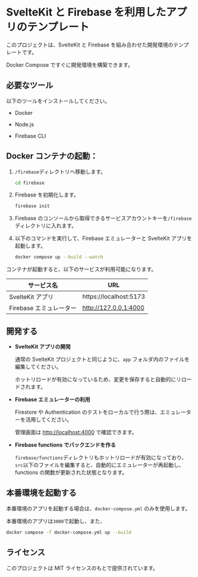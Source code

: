 # SvelteKit と Firebase を利用したアプリのテンプレート

このプロジェクトは、SvelteKit と Firebase を組み合わせた開発環境のテンプレートです。

Docker Compose ですぐに開発環境を構築できます。

## 必要なツール

以下のツールをインストールしてください。

- Docker

- Node.js

- Firebase CLI

## Docker コンテナの起動：

1. `/firebase`ディレクトリへ移動します。

   ```bash
   cd firebase
   ```

2. Firebase を初期化します。

   ```bash
   firebase init
   ```

3. Firebase のコンソールから取得できるサービスアカウントキーを`/firebase`ディレクトリに入れます。

4. 以下のコマンドを実行して、Firebase エミュレーターと SvelteKit アプリを起動します。

   ```bash
   docker compose up --build --watch
   ```

コンテナが起動すると、以下のサービスが利用可能になります。

| サービス名              | URL                    |
| ----------------------- | ---------------------- |
| SvelteKit アプリ        | https://localhost:5173 |
| Firebase エミュレーター | http://127.0.0.1:4000  |

## 開発する

- **SvelteKit アプリの開発**

  通常の SvelteKit プロジェクトと同じように、`app` フォルダ内のファイルを編集してください。

  ホットリロードが有効になっているため、変更を保存すると自動的にリロードされます。

- **Firebase エミュレーターの利用**

  Firestore や Authentication のテストをローカルで行う際は、エミュレーターを活用してください。

  管理画面は [http://localhost:4000](http://localhost:4000) で確認できます。

- **Firebase functions でバックエンドを作る**

  `firebase/functions`ディレクトリもホットリロードが有効になっており、`src`以下のファイルを編集すると、自動的にエミュレーターが再起動し、functions の関数が更新された状態となります。

## 本番環境を起動する

本番環境のアプリを起動する場合は、`docker-compose.yml` のみを使用します。

本番環境のアプリは`3000`で起動し、また、

```bash
docker compose -f docker-compose.yml up --build
```

## ライセンス

このプロジェクトは MIT ライセンスのもとで提供されています。
